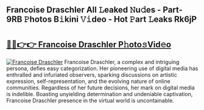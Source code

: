 ## Francoise Draschler All 𝙻eaked 𝙽u𝚍es - Part-9RB 𝙿hotos B𝚒kini 𝚅𝚒deo - Hot 𝙿art 𝙻eaks Rk6jP

# <h2><a href="http://ld1m2le.urlbe.top/?page=Francoise+Draschler">🔗🔗👉👉 Francoise Draschler P𝚑oto𝚜Vid𝚎o</a></h2>

[![Francoise Draschler](https://i.imgur.com/eBuTRDB.gif)](http://ld1m2le.urlbe.top/?page=Francoise+Draschler)
Francoise Draschler, a complex and intriguing persona, defies easy categorization. Her pioneering use of digital media has enthralled and infuriated observers, sparking discussions on artistic expression, self-representation, and the evolving nature of online communities. Regardless of her future decisions, her mark on digital media is indelible. Boasting unyielding determination and undeniable captivation, Francoise Draschler presence in the virtual world is uncontainable.
